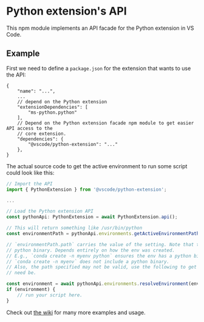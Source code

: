 # Python extension's API

This npm module implements an API facade for the Python extension in VS Code.

## Example

First we need to define a `package.json` for the extension that wants to use the API:

```jsonc
{
	"name": "...",
	...
	// depend on the Python extension
	"extensionDependencies": [
		"ms-python.python"
	],
	// Depend on the Python extension facade npm module to get easier API access to the
	// core extension.
	"dependencies": {
		"@vscode/python-extension": "..."
	},
}
```

The actual source code to get the active environment to run some script could look like this:

```typescript
// Import the API
import { PythonExtension } from '@vscode/python-extension';

...

// Load the Python extension API
const pythonApi: PythonExtension = await PythonExtension.api();

// This will return something like /usr/bin/python
const environmentPath = pythonApi.environments.getActiveEnvironmentPath();

// `environmentPath.path` carries the value of the setting. Note that this path may point to a folder and not the
// python binary. Depends entirely on how the env was created.
// E.g., `conda create -n myenv python` ensures the env has a python binary
// `conda create -n myenv` does not include a python binary.
// Also, the path specified may not be valid, use the following to get complete details for this environment if
// need be.

const environment = await pythonApi.environments.resolveEnvironment(environmentPath);
if (environment) {
    // run your script here.
}
```

Check out [the wiki](https://aka.ms/pythonEnvironmentApi) for many more examples and usage.
